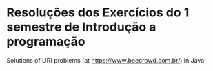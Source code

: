 # Resoluções dos Exercícios do 1 semestre de Introdução a programação
Solutions of URI problems (at https://www.beecrowd.com.br/) in Java!
